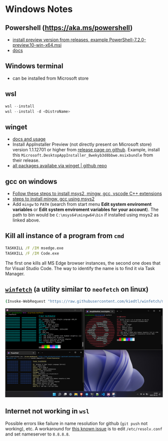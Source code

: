 # Windows Notes


## Powershell (https://aka.ms/powershell)

- [install preview version from releases, example PowerShell-7.2.0-preview.10-win-x64.msi](https://github.com/PowerShell/PowerShell/releases/tag/v7.2.0-preview.10)
- [docs](https://docs.microsoft.com/en-us/powershell/scripting/install/installing-powershell-on-windows?view=powershell-7.1)


## Windows terminal

- can be installed from Microsoft store


## wsl

```powershell
wsl --install
wsl --install -d <DistroName>
```


## winget

- [docs and usage](https://docs.microsoft.com/en-us/windows/package-manager/winget/)
- Install AppInstaller Preview (not directly present on Microsoft store) version 1.1.12701 or higher from [release page on github](https://github.com/microsoft/winget-cli/releases). Example, install this `Microsoft.DesktopAppInstaller_8wekyb3d8bbwe.msixbundle` from their release.
- [all packages availabe via winget | github repo](https://github.com/microsoft/winget-pkgs)


## gcc on windows

- [Follow these steps to install msys2, mingw, gcc, vscode C++ extensions](https://code.visualstudio.com/docs/cpp/config-mingw)
- [steps to install mingw, gcc using msys2](https://www.msys2.org/)
- Add `mingw` to `PATH` (search from start menu **Edit system enviroment variables** or **Edit system enviroment variables for your account**). The path to bin would be `C:\msys64\mingw64\bin` if installed using msys2 as linked above.


## Kill all instance of a program from `cmd`

```cmd
TASKKILL /F /IM msedge.exe
TASKKILL /F /IM Code.exe
```

The first one kills all MS Edge browser instances, the second one does that for Visual Studio Code. The way to identify the name is to find it via Task Manager.


## [`winfetch`](https://github.com/kiedtl/winfetch) (a utility similar to `neofetch` on linux)

```cmd
(Invoke-WebRequest "https://raw.githubusercontent.com/kiedtl/winfetch/master/winfetch.ps1" -UseBasicParsing).Content.Remove(0,1) | Invoke-Expression
```

![winfetch on windows 11](windows11_fetch.png)

## Internet not working in `wsl`

Possible errors like failure in name resolution for github (`git push` not working), etc. A workaround for [this known issue](https://github.com/microsoft/WSL/issues/8390) is to edit `/etc/resolv.conf` and set nameserver to `8.8.8.8`.
